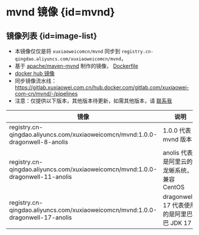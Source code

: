 # mvnd 镜像 {id=mvnd}

## 镜像列表 {id=image-list}

- 本镜像仅仅是将 `xuxiaoweicomcn/mvnd` 同步到 `registry.cn-qingdao.aliyuncs.com/xuxiaoweicomcn/mvnd`，
- 基于 [apache/maven-mvnd](https://github.com/apache/maven-mvnd/) 制作的镜像，
  [Dockerfile](https://gitlab.com/xuxiaowei-com-cn/mvnd/-/blob/main/Dockerfile)
- [docker hub 镜像](https://hub.docker.com/r/xuxiaoweicomcn/mvnd)
- 同步镜像流水线：https://gitlab.xuxiaowei.com.cn/hub.docker.com/gitlab.com/xuxiaowei-com-cn/mvnd/-/pipelines
- 注意：仅提供以下版本，其他版本待更新，如需其他版本，请 [联系我](../../../guide/website.md)

| 镜像                                                                              | 说明                              |
|---------------------------------------------------------------------------------|---------------------------------|
| registry.cn-qingdao.aliyuncs.com/xuxiaoweicomcn/mvnd:1.0.0-dragonwell-8-anolis  | 1.0.0 代表 mvnd 版本                |
| registry.cn-qingdao.aliyuncs.com/xuxiaoweicomcn/mvnd:1.0.0-dragonwell-11-anolis | anolis 代表是阿里云的龙蜥系统，兼容 CentOS    |
| registry.cn-qingdao.aliyuncs.com/xuxiaoweicomcn/mvnd:1.0.0-dragonwell-17-anolis | dragonwell-17 代表使用的是阿里巴巴 JDK 17 |

<style>

._image_registry_cn-qingdao_aliyuncs_com_xuxiaoweicomcn_mvnd table tr th:nth-child(1), 
._image_registry_cn-qingdao_aliyuncs_com_xuxiaoweicomcn_mvnd table tr td:nth-child(1) {
    min-width: 580px;
}

._image_registry_cn-qingdao_aliyuncs_com_xuxiaoweicomcn_mvnd table tr th:nth-child(2), 
._image_registry_cn-qingdao_aliyuncs_com_xuxiaoweicomcn_mvnd table tr td:nth-child(2) {
    min-width: 315px;
}

</style>